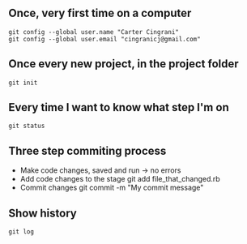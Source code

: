 Once, very first time on a computer
-----------------------------

    git config --global user.name "Carter Cingrani"
    git config --global user.email "cingranicj@gmail.com"

Once every new project, in the project folder
---------------------------------------------

    git init

Every time I want to know what step I'm on
------------------------------------------

    git status

Three step commiting process
----------------------------

* Make code changes, saved and run -> no errors
* Add code changes to the stage
    git add file_that_changed.rb
* Commit changes
    git commit -m "My commit message"

Show history
------------

    git log